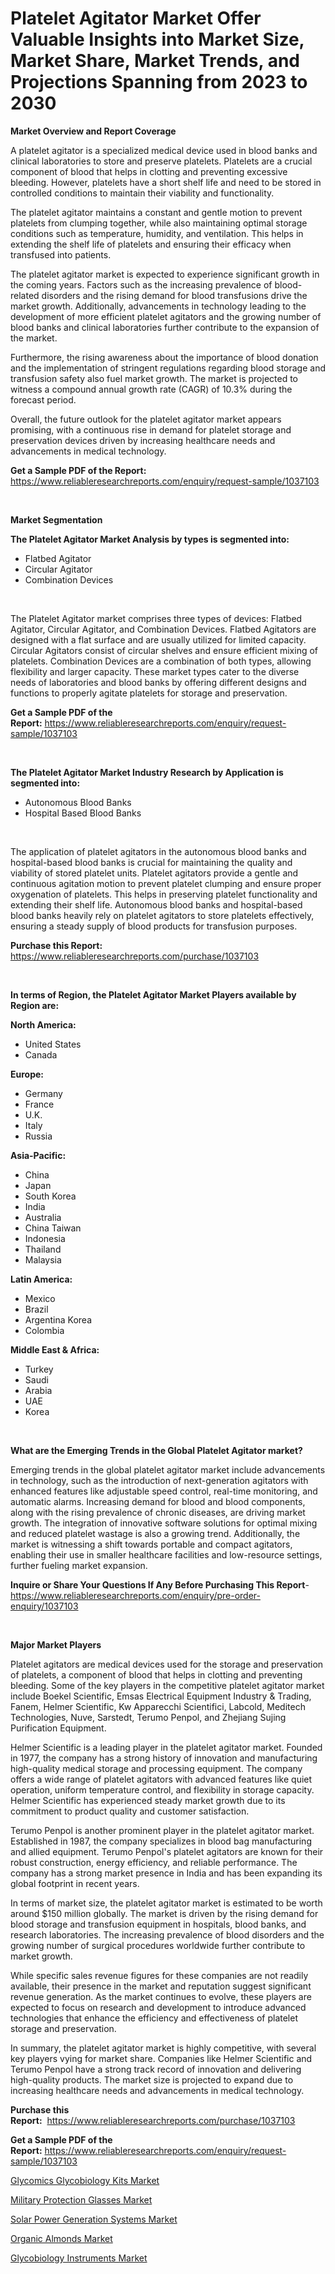 <p><h1>Platelet Agitator Market Offer Valuable Insights into Market Size, Market Share, Market Trends, and Projections Spanning from 2023 to 2030</h1></p><p><strong>Market Overview and Report Coverage</strong></p>
<p><p>A platelet agitator is a specialized medical device used in blood banks and clinical laboratories to store and preserve platelets. Platelets are a crucial component of blood that helps in clotting and preventing excessive bleeding. However, platelets have a short shelf life and need to be stored in controlled conditions to maintain their viability and functionality.</p><p>The platelet agitator maintains a constant and gentle motion to prevent platelets from clumping together, while also maintaining optimal storage conditions such as temperature, humidity, and ventilation. This helps in extending the shelf life of platelets and ensuring their efficacy when transfused into patients.</p><p>The platelet agitator market is expected to experience significant growth in the coming years. Factors such as the increasing prevalence of blood-related disorders and the rising demand for blood transfusions drive the market growth. Additionally, advancements in technology leading to the development of more efficient platelet agitators and the growing number of blood banks and clinical laboratories further contribute to the expansion of the market.</p><p>Furthermore, the rising awareness about the importance of blood donation and the implementation of stringent regulations regarding blood storage and transfusion safety also fuel market growth. The market is projected to witness a compound annual growth rate (CAGR) of 10.3% during the forecast period.</p><p>Overall, the future outlook for the platelet agitator market appears promising, with a continuous rise in demand for platelet storage and preservation devices driven by increasing healthcare needs and advancements in medical technology.</p></p>
<p><strong>Get a Sample PDF of the Report:</strong> <a href="https://www.reliableresearchreports.com/enquiry/request-sample/1037103">https://www.reliableresearchreports.com/enquiry/request-sample/1037103</a></p>
<p>&nbsp;</p>
<p><strong>Market Segmentation</strong></p>
<p><strong>The Platelet Agitator Market Analysis by types is segmented into:</strong></p>
<p><ul><li>Flatbed Agitator</li><li>Circular Agitator</li><li>Combination Devices</li></ul></p>
<p>&nbsp;</p>
<p><p>The Platelet Agitator market comprises three types of devices: Flatbed Agitator, Circular Agitator, and Combination Devices. Flatbed Agitators are designed with a flat surface and are usually utilized for limited capacity. Circular Agitators consist of circular shelves and ensure efficient mixing of platelets. Combination Devices are a combination of both types, allowing flexibility and larger capacity. These market types cater to the diverse needs of laboratories and blood banks by offering different designs and functions to properly agitate platelets for storage and preservation.</p></p>
<p><strong>Get a Sample PDF of the Report:</strong>&nbsp;<a href="https://www.reliableresearchreports.com/enquiry/request-sample/1037103">https://www.reliableresearchreports.com/enquiry/request-sample/1037103</a></p>
<p>&nbsp;</p>
<p><strong>The Platelet Agitator Market Industry Research by Application is segmented into:</strong></p>
<p><ul><li>Autonomous Blood Banks</li><li>Hospital Based Blood Banks</li></ul></p>
<p>&nbsp;</p>
<p><p>The application of platelet agitators in the autonomous blood banks and hospital-based blood banks is crucial for maintaining the quality and viability of stored platelet units. Platelet agitators provide a gentle and continuous agitation motion to prevent platelet clumping and ensure proper oxygenation of platelets. This helps in preserving platelet functionality and extending their shelf life. Autonomous blood banks and hospital-based blood banks heavily rely on platelet agitators to store platelets effectively, ensuring a steady supply of blood products for transfusion purposes.</p></p>
<p><strong>Purchase this Report:</strong>&nbsp; <a href="https://www.reliableresearchreports.com/purchase/1037103">https://www.reliableresearchreports.com/purchase/1037103</a></p>
<p>&nbsp;</p>
<p><strong>In terms of Region, the Platelet Agitator Market Players available by Region are:</strong></p>
<p>
    <p> <strong> North America: </strong>
        <ul>
            <li>United States</li>
            <li>Canada</li>
        </ul>
        </p> 
    <p> <strong> Europe: </strong>
        <ul>
            <li>Germany</li>
            <li>France</li>
            <li>U.K.</li>
            <li>Italy</li>
            <li>Russia</li>
        </ul>
        </p> 
    <p> <strong> Asia-Pacific: </strong>
        <ul>
            <li>China</li>
            <li>Japan</li>
            <li>South Korea</li>
            <li>India</li>
            <li>Australia</li>
            <li>China Taiwan</li>
            <li>Indonesia</li>
            <li>Thailand</li>
            <li>Malaysia</li>
        </ul>
        </p> 
    <p> <strong> Latin America: </strong>
        <ul>
            <li>Mexico</li>
            <li>Brazil</li>
            <li>Argentina Korea</li>
            <li>Colombia</li>
        </ul>
        </p> 
    <p> <strong> Middle East & Africa: </strong>
        <ul>
            <li>Turkey</li>
            <li>Saudi</li>
            <li>Arabia</li>
            <li>UAE</li>
            <li>Korea</li>
        </ul>
    </p>
    </p>
<p>&nbsp;</p>
<p><strong>What are the Emerging Trends in the Global Platelet Agitator market?</strong></p>
<p><p>Emerging trends in the global platelet agitator market include advancements in technology, such as the introduction of next-generation agitators with enhanced features like adjustable speed control, real-time monitoring, and automatic alarms. Increasing demand for blood and blood components, along with the rising prevalence of chronic diseases, are driving market growth. The integration of innovative software solutions for optimal mixing and reduced platelet wastage is also a growing trend. Additionally, the market is witnessing a shift towards portable and compact agitators, enabling their use in smaller healthcare facilities and low-resource settings, further fueling market expansion.</p></p>
<p><strong>Inquire or Share Your Questions If Any Before Purchasing This Report</strong>- <a href="https://www.reliableresearchreports.com/enquiry/pre-order-enquiry/1037103">https://www.reliableresearchreports.com/enquiry/pre-order-enquiry/1037103</a></p>
<p>&nbsp;</p>
<p><strong>Major Market Players</strong></p>
<p><p>Platelet agitators are medical devices used for the storage and preservation of platelets, a component of blood that helps in clotting and preventing bleeding. Some of the key players in the competitive platelet agitator market include Boekel Scientific, Emsas Electrical Equipment Industry & Trading, Fanem, Helmer Scientific, Kw Apparecchi Scientifici, Labcold, Meditech Technologies, Nuve, Sarstedt, Terumo Penpol, and Zhejiang Sujing Purification Equipment.</p><p>Helmer Scientific is a leading player in the platelet agitator market. Founded in 1977, the company has a strong history of innovation and manufacturing high-quality medical storage and processing equipment. The company offers a wide range of platelet agitators with advanced features like quiet operation, uniform temperature control, and flexibility in storage capacity. Helmer Scientific has experienced steady market growth due to its commitment to product quality and customer satisfaction.</p><p>Terumo Penpol is another prominent player in the platelet agitator market. Established in 1987, the company specializes in blood bag manufacturing and allied equipment. Terumo Penpol's platelet agitators are known for their robust construction, energy efficiency, and reliable performance. The company has a strong market presence in India and has been expanding its global footprint in recent years.</p><p>In terms of market size, the platelet agitator market is estimated to be worth around $150 million globally. The market is driven by the rising demand for blood storage and transfusion equipment in hospitals, blood banks, and research laboratories. The increasing prevalence of blood disorders and the growing number of surgical procedures worldwide further contribute to market growth.</p><p>While specific sales revenue figures for these companies are not readily available, their presence in the market and reputation suggest significant revenue generation. As the market continues to evolve, these players are expected to focus on research and development to introduce advanced technologies that enhance the efficiency and effectiveness of platelet storage and preservation.</p><p>In summary, the platelet agitator market is highly competitive, with several key players vying for market share. Companies like Helmer Scientific and Terumo Penpol have a strong track record of innovation and delivering high-quality products. The market size is projected to expand due to increasing healthcare needs and advancements in medical technology.</p></p>
<p><strong>Purchase this Report:</strong>&nbsp;&nbsp;<a href="https://www.reliableresearchreports.com/purchase/1037103">https://www.reliableresearchreports.com/purchase/1037103</a></p>
<p></p>
<p><strong>Get a Sample PDF of the Report:</strong>&nbsp;<a href="https://www.reliableresearchreports.com/enquiry/request-sample/1037103">https://www.reliableresearchreports.com/enquiry/request-sample/1037103</a></p>
<p><p><a href="https://www.reportprime.com/glycomics-glycobiology-kits-r11010">Glycomics Glycobiology Kits Market</a></p><p><a href="https://medium.com/@chiragreportprime3/military-protection-glasses-market-size-growth-forecast-2023-2030-a065e6d1c000">Military Protection Glasses Market</a></p><p><a href="https://www.linkedin.com/pulse/solar-power-generation-systems-market-research-report-melissa-rvore/">Solar Power Generation Systems Market</a></p><p><a href="https://medium.com/@fire.honor.safe/organic-almonds-market-size-growth-forecast-2023-2030-192c5c6e7b0a">Organic Almonds Market</a></p><p><a href="https://www.reportprime.com/glycobiology-instruments-r11009">Glycobiology Instruments Market</a></p></p>